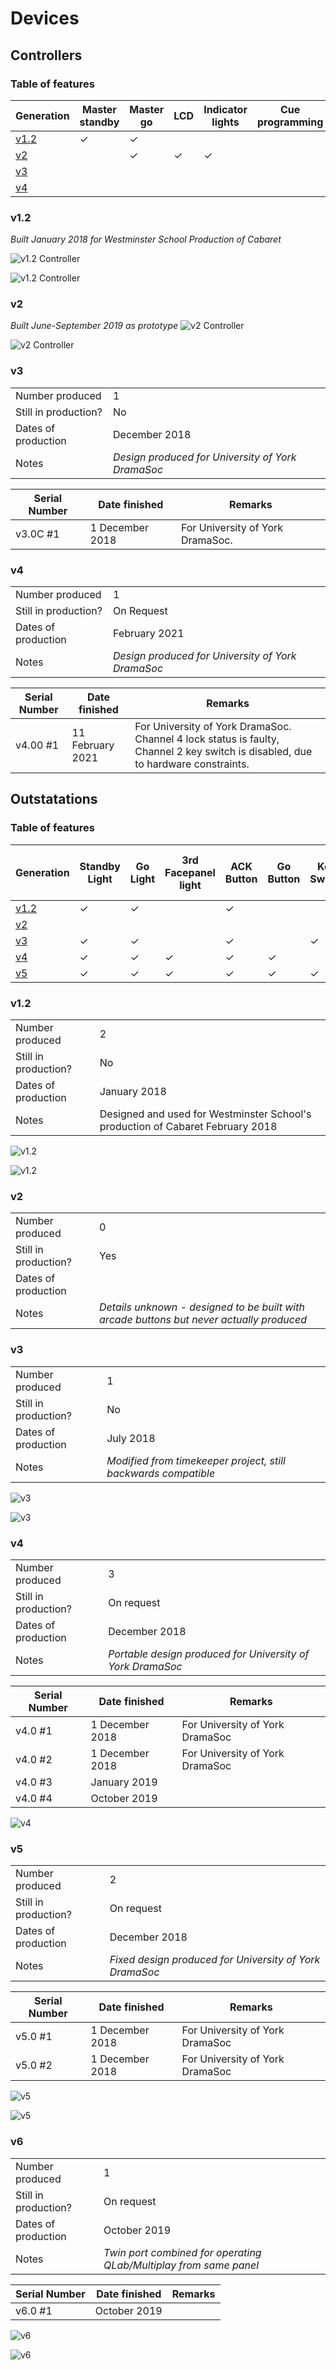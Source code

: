 # Devices
## Controllers
### Table of features

| Generation | Master standby | Master go | LCD | Indicator lights | Cue programming | USB Link | Socket Network |
| --- | --- | --- | --- | --- | --- | --- | --- |
| [v1.2](#v12) | ✓ | ✓ |  |  |  |  |
| [v2](#v2) |  | ✓ | ✓ | ✓ |  | ✓ |  |
| [v3](#v3) |  |  |  |  |  | ✓ |  |
| [v4](#v4) |  |  |  |  |  | ✓ | ✓ |

### v1.2

*Built January 2018 for Westminster School Production of Cabaret*

![v1.2 Controller](images/v1%20master%20(2).jpg)

![v1.2 Controller](images/v1%20master%20(1).jpg)

### v2

*Built June-September 2019 as prototype*
![v2 Controller](images/v2%20master%20(1).jpg)

![v2 Controller](images/v2%20master%20(2).jpg)

### v3

| | |
|---|---|
| Number produced | 1 |
| Still in production? | No |
| Dates of production | December 2018 |
| Notes | *Design produced for University of York DramaSoc* | 

| Serial Number | Date finished | Remarks |
|---|---|---|
| v3.0C #1 | 1 December 2018 | For University of York DramaSoc.  |

### v4

| | |
|---|---|
| Number produced | 1 |
| Still in production? | On Request |
| Dates of production | February 2021 |
| Notes | *Design produced for University of York DramaSoc* | 

| Serial Number | Date finished | Remarks |
|---|---|---|
| v4.00 #1 | 11 February 2021 | For University of York DramaSoc. Channel 4 lock status is faulty, Channel 2 key switch is disabled, due to hardware constraints. |



## Outstatations
### Table of features


| Generation | Standby Light | Go Light | 3rd Facepanel light | ACK Button | Go Button | Key Switch | Emergency Stop | 3rd Facepanel Button | Light up GO Button | Light up ACK Button |
| --- | --- | --- | --- | --- | --- | --- | --- | --- | --- | --- |
| [v1.2](#v12-1) | ✓ |  ✓ |  | ✓ |   |   |  |  | ✓  |  ✓ | 
| [v2](#v2-1) | |  |  |  |   |   |  |  |  |  | 
| [v3](#v3-1) | ✓ |   ✓ |  | ✓ |  | ✓  | ✓ |  |  | ✓ | 
| [v4](#v4)  | ✓ |  ✓ | ✓ | ✓ |  ✓ |  | |  ✓ |  | | 
| [v5](#v5)  | ✓ |  ✓ | ✓ | ✓ |  ✓ |  ✓ | |  ✓ |  | | 


### v1.2

| | |
|---|---|
| Number produced | 2 |
| Still in production? | No |
| Dates of production | January 2018 |
| Notes | Designed and used for Westminster School's production of Cabaret February 2018 |

![v1.2](images/v1%20(2).jpg)

![v1.2](images/v1%20(1).jpg)

### v2

| | |
|---|---|
| Number produced | 0 |
| Still in production? | Yes |
| Dates of production | |
| Notes | *Details unknown - designed to be built with arcade buttons but never actually produced* |

### v3

| | |
|---|---|
| Number produced | 1 |
| Still in production? | No |
| Dates of production | July 2018 |
| Notes | *Modified from timekeeper project, still backwards compatible* |

![v3](images/v3%20(2).jpg)

![v3](images/v3%20(1).jpg)

### v4

| | |
|---|---|
| Number produced | 3 |
| Still in production? | On request |
| Dates of production | December 2018 |
| Notes | *Portable design produced for University of York DramaSoc* | 

| Serial Number | Date finished | Remarks |
|---|---|---|
| v4.0 #1 | 1 December 2018 | For University of York DramaSoc |
| v4.0 #2 | 1 December 2018 | For University of York DramaSoc |
| v4.0 #3 | January 2019 |  |
| v4.0 #4 | October 2019 |  |

![v4](images/v4.png)

### v5

| | |
|---|---|
| Number produced | 2 |
| Still in production? | On request |
| Dates of production | December 2018 |
| Notes | *Fixed design produced for University of York DramaSoc* | 

| Serial Number | Date finished | Remarks |
|---|---|---|
| v5.0 #1 | 1 December 2018 | For University of York DramaSoc |
| v5.0 #2 | 1 December 2018 | For University of York DramaSoc |

![v5](images/v5%20(2).jpg)

![v5](images/v5%20(1).jpg)

### v6

| | |
|---|---|
| Number produced | 1 |
| Still in production? | On request |
| Dates of production | October 2019 |
| Notes | *Twin port combined for operating QLab/Multiplay from same panel* | 

| Serial Number | Date finished | Remarks |
|---|---|---|
| v6.0 #1 | October 2019 |  |


![v6](images/v6%20(2).jpg)

![v6](images/v6%20(1).jpg)
